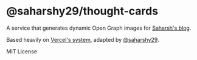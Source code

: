 # @saharshy29/thought-cards

A service that generates dynamic Open Graph images for [Saharsh's blog](https://blog.saharsh.tech).

Based heavily on [Vercel's system](https://vercel.co/blog/social-og-image-cards-as-a-service), adapted by [@saharshy29](https://saharsh.tech).

MIT License
